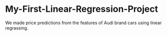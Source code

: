 # My-First-Linear-Regression-Project
We made price predictions from the features of Audi brand cars using linear regrassing.
